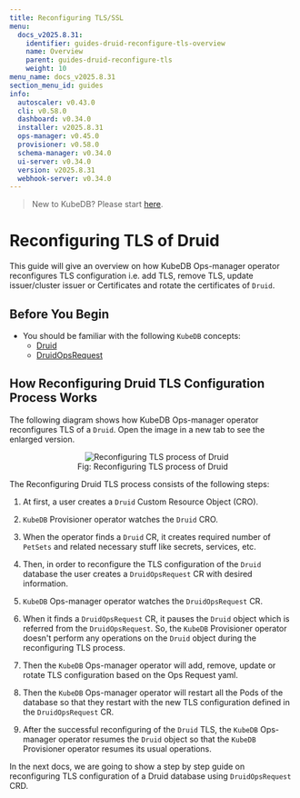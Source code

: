 ```yaml
---
title: Reconfiguring TLS/SSL
menu:
  docs_v2025.8.31:
    identifier: guides-druid-reconfigure-tls-overview
    name: Overview
    parent: guides-druid-reconfigure-tls
    weight: 10
menu_name: docs_v2025.8.31
section_menu_id: guides
info:
  autoscaler: v0.43.0
  cli: v0.58.0
  dashboard: v0.34.0
  installer: v2025.8.31
  ops-manager: v0.45.0
  provisioner: v0.58.0
  schema-manager: v0.34.0
  ui-server: v0.34.0
  version: v2025.8.31
  webhook-server: v0.34.0
---
```


> New to KubeDB? Please start [here](/docs/v2025.8.31/README).

# Reconfiguring TLS of Druid

This guide will give an overview on how KubeDB Ops-manager operator reconfigures TLS configuration i.e. add TLS, remove TLS, update issuer/cluster issuer or Certificates and rotate the certificates of `Druid`.

## Before You Begin

- You should be familiar with the following `KubeDB` concepts:
    - [Druid](/docs/v2025.8.31/guides/druid/concepts/druid)
    - [DruidOpsRequest](/docs/v2025.8.31/guides/druid/concepts/druidopsrequest)

## How Reconfiguring Druid TLS Configuration Process Works

The following diagram shows how KubeDB Ops-manager operator reconfigures TLS of a `Druid`. Open the image in a new tab to see the enlarged version.

<figure align="center">
  <img alt="Reconfiguring TLS process of Druid" src="/docs/v2025.8.31/guides/druid/reconfigure-tls/images/reconfigure-tls.png">
<figcaption align="center">Fig: Reconfiguring TLS process of Druid</figcaption>
</figure>

The Reconfiguring Druid TLS process consists of the following steps:

1. At first, a user creates a `Druid` Custom Resource Object (CRO).

2. `KubeDB` Provisioner  operator watches the `Druid` CRO.

3. When the operator finds a `Druid` CR, it creates required number of `PetSets` and related necessary stuff like secrets, services, etc.

4. Then, in order to reconfigure the TLS configuration of the `Druid` database the user creates a `DruidOpsRequest` CR with desired information.

5. `KubeDB` Ops-manager operator watches the `DruidOpsRequest` CR.

6. When it finds a `DruidOpsRequest` CR, it pauses the `Druid` object which is referred from the `DruidOpsRequest`. So, the `KubeDB` Provisioner  operator doesn't perform any operations on the `Druid` object during the reconfiguring TLS process.

7. Then the `KubeDB` Ops-manager operator will add, remove, update or rotate TLS configuration based on the Ops Request yaml.

8. Then the `KubeDB` Ops-manager operator will restart all the Pods of the database so that they restart with the new TLS configuration defined in the `DruidOpsRequest` CR.

9. After the successful reconfiguring of the `Druid` TLS, the `KubeDB` Ops-manager operator resumes the `Druid` object so that the `KubeDB` Provisioner  operator resumes its usual operations.

In the next docs, we are going to show a step by step guide on reconfiguring TLS configuration of a Druid database using `DruidOpsRequest` CRD.